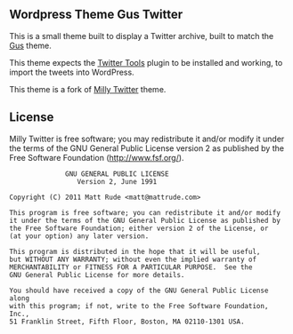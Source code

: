 Wordpress Theme Gus Twitter
-----------------------------

This is a small theme built to display a Twitter archive, built to match the [Gus](https://github.com/mattrude/wp-theme-gus/) theme.

This theme expects the [Twitter Tools](http://wordpress.org/extend/plugins/twitter-tools/) plugin to be installed and working, to import the tweets into WordPress.

This theme is a fork of [Milly Twitter](https://github.com/mattrude/wp-theme-milly-twitter) theme.

License
-------
Milly Twitter is free software; you may redistribute it and/or modify it under the terms of the GNU General Public License version 2 as published by the Free Software Foundation (http://www.fsf.org/).

                  GNU GENERAL PUBLIC LICENSE
                     Version 2, June 1991
    
    Copyright (C) 2011 Matt Rude <matt@mattrude.com>

    This program is free software; you can redistribute it and/or modify
    it under the terms of the GNU General Public License as published by
    the Free Software Foundation; either version 2 of the License, or
    (at your option) any later version.

    This program is distributed in the hope that it will be useful,
    but WITHOUT ANY WARRANTY; without even the implied warranty of
    MERCHANTABILITY or FITNESS FOR A PARTICULAR PURPOSE.  See the
    GNU General Public License for more details.

    You should have received a copy of the GNU General Public License along
    with this program; if not, write to the Free Software Foundation, Inc.,
    51 Franklin Street, Fifth Floor, Boston, MA 02110-1301 USA.
